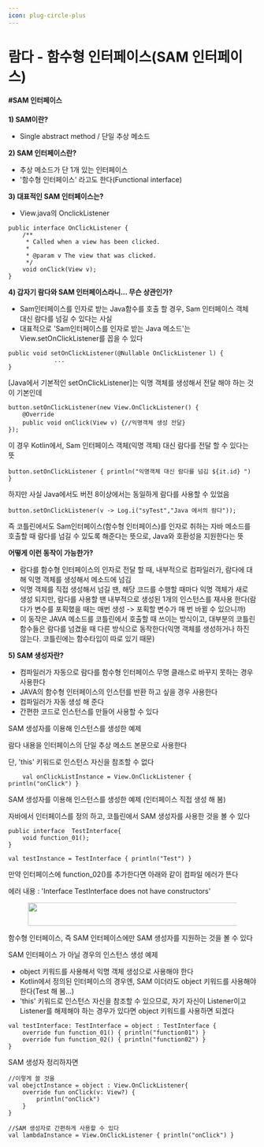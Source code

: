 ```yaml
---
icon: plug-circle-plus
---
```


# 람다 - 함수형 인터페이스(SAM 인터페이스)

#### #SAM 인터페이스

**1) SAM이란?**&#x20;

* Single abstract method / 단일 추상 메소드&#x20;

**2) SAM 인터페이스란?**

* 추상 메소드가 단 1개 있는 인터페이스
* '함수형 인터페이스' 라고도 한다(Functional interface)

**3) 대표적인 SAM 인터페이스는?**&#x20;

* View.java의 OnclickListener

```
public interface OnClickListener {
    /**
     * Called when a view has been clicked.
     *
     * @param v The view that was clicked.
     */
    void onClick(View v);
}
```

&#x20;

**4) 갑자기 람다와 SAM 인터페이스라니... 무슨 상관인가?**

* Sam인터페이스를 인자로 받는  Java함수를 호출 할 경우, Sam 인터페이스 객체 대신 람다를 넘길 수 있다는 사실
* 대표적으로 'Sam인터페이스를 인자로 받는  Java 메소드'는 View.setOnClickListener를 꼽을 수 있다

```
public void setOnClickListener(@Nullable OnClickListener l) {
             ...
}
```

&#x20;

\[Java에서 기본적인 setOnClickListener]는 익명 객체를 생성해서 전달 해야 하는 것이 기본인데

```
button.setOnClickListener(new View.OnClickListener() {
    @Override
    public void onClick(View v) {//익명객체 생성 전달}
});
```

&#x20;

이 경우 Kotlin에서, Sam 인터페이스 객체(익명 객체) 대신 람다를 전달 할 수 있다는 뜻

```
button.setOnClickListener { println("익명객체 대신 람다를 넘김 ${it.id} ") }
```

&#x20;

하지만 사실 Java에서도 버전 8이상에서는 동일하게 람다를 사용할 수 있었음

```
button.setOnClickListener(v -> Log.i("syTest","Java 에서의 람다"));
```

&#x20;

즉 코틀린에서도 Sam인터페이스(함수형 인터페이스)를 인자로 취하는 자바 메소드를 호출할 때 람다를 넘길 수 있도록 해준다는 뜻으로, Java와 호환성을 지원한다는 뜻

&#x20;

**어떻게 이런 동작이 가능한가?**

* 람다를 함수형 인터페이스의 인자로 전달 할 때, 내부적으로 컴파일러가, 람다에 대해 익명 객체를 생성해서 메소드에 넘김
* 익명 객체를 직접 생성해서 넘길 땐, 해당 코드를 수행할 때마다 익명 객체가 새로 생성 되지만, 람다를 사용할 땐 내부적으로 생성된 1개의 인스턴스를 재사용 한다(람다가 변수를 포획했을 때는 매번 생성 -> 포획할 변수가 매 번 바뀔 수 있으니까)
* 이 동작은 JAVA 메소드를 코틀린에서 호출할 때 쓰이는 방식이고, 대부분의 코틀린 함수들은 람다를 넘겼을 때 다른 방식으로 동작한다(익명 객체를 생성하거나 하진 않는다. 코틀린에는 함수타입이 따로 있기 때문)

**5) SAM 생성자란?**

* 컴파일러가 자동으로 람다를 함수형 인터페이스 무명 클래스로 바꾸지 못하는 경우 사용한다
* JAVA의 함수형 인터페이스의 인스턴를 반환 하고 싶을 경우 사용한다&#x20;
* 컴파일러가 자동 생성 해 준다
* 간편한 코드로 인스턴스를 만들어 사용할 수 있다&#x20;

SAM 생성자를 이용해 인스턴스를 생성한 예제

람다 내용을 인터페이스의 단일 추상 메소드 본문으로 사용한다

단, 'this' 키워드로 인스턴스 자신을 참조할 수 없다

```
    val onClickListInstance = View.OnClickListener { println("onClick") }
```

&#x20;

SAM 생성자를 이용해 인스턴스를 생성한 예제 (인터페이스 직접 생성 해 봄)

자바에서 인터페이스를 정의 하고, 코틀린에서 SAM 생성자를 사용한 것을 볼 수 있다

```
public interface  TestInterface{
    void function_01();
}
```

```
val testInstance = TestInterface { println("Test") }
```

&#x20;

만약 인터페이스에 function\_02()를 추가한다면 아래와 같이 컴파일 에러가 뜬다

에러 내용 : 'Interface TestInterface does not have constructors'

<figure><img src="https://blog.kakaocdn.net/dn/C9b8G/btrm2pqrG70/WVLB4DVkpHztzTMxVeRbgK/img.png" alt="" height="47" width="722"><figcaption></figcaption></figure>

함수형 인터페이스, 즉 SAM 인터페이스에만 SAM 생성자를 지원하는 것을 볼 수 있다

&#x20;

SAM 인터페이스 가 아닐 경우의 인스턴스 생성 예제

* object 키워드를 사용해서 익명 객체 생성으로 사용해야 한다
* Kotlin에서 정의된 인터페이스의 경우엔, SAM 이더라도 object 키워드를 사용해야 한다(Test 해 봄...)
* 'this' 키워드로 인스턴스 자신을 참조할 수 있으므로, 자기 자신이 Listener이고 Listener를 해제해야 하는 경우가 있다면 object 키워드를 사용하면 되겠다

```
val testInterface: TestInterface = object : TestInterface {
    override fun function_01() { println("function01") }
    override fun function_02() { println("function02") }
}
```

&#x20;

SAM 생성자 정리하자면

```
//이렇게 쓸 것을
val obejctInstance = object : View.OnClickListener{
    override fun onClick(v: View?) {
        println("onClick")
    }
}

//SAM 생성자로 간편하게 사용할 수 있다
val lambdaInstance = View.OnClickListener { println("onClick") }
```
